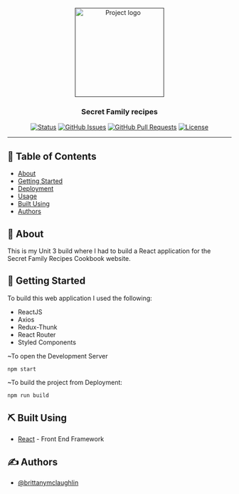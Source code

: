 <p align="center">
  <a href="" rel="noopener">
 <img width=200px height=200px src="https://i.imgur.com/6wj0hh6.jpg" alt="Project logo"></a>
</p>

<h3 align="center">Secret Family recipes</h3>

<div align="center">

[![Status](https://img.shields.io/badge/status-active-success.svg)]()
[![GitHub Issues](https://img.shields.io/github/issues/brittanymclaughlin/familysecrets.svg)](https://github.com/brittanymclaughlin/familysecrets/issues)
[![GitHub Pull Requests](https://img.shields.io/github/issues-pr/kylelobo/The-Documentation-Compendium.svg)](https://github.com/brittanymclaughlin/familysecrets/pulls)
[![License](https://img.shields.io/badge/license-MIT-blue.svg)](/LICENSE)

</div>

---

## 📝 Table of Contents

- [About](#about)
- [Getting Started](#getting_started)
- [Deployment](#deployment)
- [Usage](#usage)
- [Built Using](#built_using)
- [Authors](#authors)

## 🧐 About <a name = "about"></a>
This is my Unit 3 build where I had to build a React application for the Secret Family Recipes
Cookbook website.


## 🏁 Getting Started <a name = "getting_started"></a>
To build this web application I used the following:
<ul>
<li>ReactJS</li>
<li>Axios</li>
<li>Redux-Thunk</li>
<li>React Router</li>
<li>Styled Components</li>
</ul>

~To open the Development Server
```
npm start
```
~To build the project from Deployment:
```
npm run build
```



## ⛏️ Built Using <a name = "built_using"></a>

- [React](https://reactjs.org/) - Front End Framework

## ✍️ Authors <a name = "authors"></a>

- [@brittanymclaughlin](https://github.com/brittanymclaughlin) 

